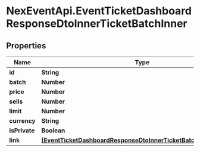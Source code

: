 # NexEventApi.EventTicketDashboardResponseDtoInnerTicketBatchInner

## Properties

Name | Type | Description | Notes
------------ | ------------- | ------------- | -------------
**id** | **String** |  | 
**batch** | **Number** |  | 
**price** | **Number** |  | 
**sells** | **Number** |  | 
**limit** | **Number** |  | 
**currency** | **String** |  | 
**isPrivate** | **Boolean** |  | 
**link** | [**[EventTicketDashboardResponseDtoInnerTicketBatchInnerLinkInner]**](EventTicketDashboardResponseDtoInnerTicketBatchInnerLinkInner.md) |  | 



